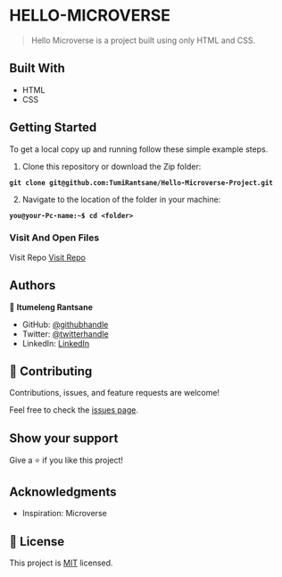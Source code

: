 # HELLO-MICROVERSE

> Hello Microverse is a project built using only HTML and CSS.


## Built With

- HTML
- CSS

## Getting Started
To get a local copy up and running follow these simple example steps.

1. Clone this repository or download the Zip folder:

**``git clone git@github.com:TumiRantsane/Hello-Microverse-Project.git``**

2. Navigate to the location of the folder in your machine:

**``you@your-Pc-name:~$ cd <folder>``**

### Visit And Open Files
Visit Repo
[Visit Repo](https://github.com/TumiRantsane/Hello-Microverse-Project)


## Authors

👤 **Itumeleng Rantsane**

- GitHub: [@githubhandle](https://github.com/TumiRantsane)
- Twitter: [@twitterhandle](https://twitter.com/irantsane)
- LinkedIn: [LinkedIn](https://www.linkedin.com/in/itumeleng-rantsane-552a44244/)

## 🤝 Contributing

Contributions, issues, and feature requests are welcome!

Feel free to check the [issues page](https://github.com/TumiRantsane/Hello-Microverse-Project/issues).

## Show your support

Give a ⭐️ if you like this project!

## Acknowledgments

- Inspiration: Microverse

## 📝 License

This project is [MIT](./LICENSE) licensed.
